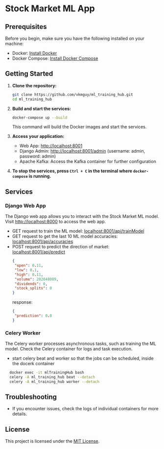 # Stock Market ML App

## Prerequisites

Before you begin, make sure you have the following installed on your machine:

- Docker: [Install Docker](https://docs.docker.com/get-docker/)
- Docker Compose: [Install Docker Compose](https://docs.docker.com/compose/install/)

## Getting Started

1. **Clone the repository:**

    ```bash
    git clone https://github.com/vkmguy/ml_training_hub.git
    cd ml_training_hub
    ```

3. **Build and start the services:**

    ```bash
    docker-compose up --build
    ```

   This command will build the Docker images and start the services.

4. **Access your application:**

    - Web App: [http://localhost:8001](http://localhost:8000)
    - Django Admin: [http://localhost:8001/admin](http://localhost:8000/admin) (username: admin, password: admin)
    - Apache Kafka: Access the Kafka container for further configuration

5. **To stop the services, press `Ctrl + C` in the terminal where `docker-compose` is running.**

## Services

### Django Web App

The Django web app allows you to interact with the Stock Market ML model.
Visit [http://localhost:8000](http://localhost:8001) to access the web app.

- GET request to train the ML model: [localhost:8001/api/trainModel](localhost:8001/api/trainModel)
- GET request to get the last 10 ML model accuracies: [localhost:8001/api/accuracies](localhost:8001/api/accuracies)
- POST request to predict the direction of market: [localhost:8001/api/predict](localhost:8001/api/predict)
   ```json
  {
    "open": 0.11,
    "low": 0.1,
    "high": 0.11,
    "volume": 202048089,
    "dividends": 0,
    "stock_splits": 0
  }
  ```
  response:
   ```json
  {
    "prediction": 0.0
  }
  ```

### Celery Worker

The Celery worker processes asynchronous tasks, such as training the ML model. Check the Celery container for logs and
task execution.

- start celery beat and worker so that the jobs can be scheduled, inside the docerk container

```bash
  docker exec -it mlTrainingHub bash
  celery -A ml_training_hub beat --detach
  celery -A ml_training_hub worker --detach
```

## Troubleshooting

- If you encounter issues, check the logs of individual containers for more details.

## License

This project is licensed under the [MIT License](LICENSE).
